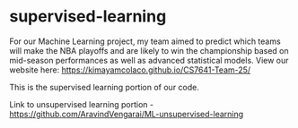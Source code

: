 # supervised-learning

For our Machine Learning project, my team aimed to predict which teams will make the NBA playoffs and are likely to win the championship based on mid-season performances as well as advanced statistical models. View our website here: https://kimayamcolaco.github.io/CS7641-Team-25/


This is the supervised learning portion of our code.


Link to unsupervised learning portion - https://github.com/AravindVengarai/ML-unsupervised-learning
